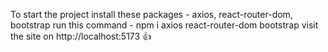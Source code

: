 To start the project install these packages - axios, react-router-dom, bootstrap
run this command - npm i axios react-router-dom bootstrap
visit the site on http://localhost:5173    👍
